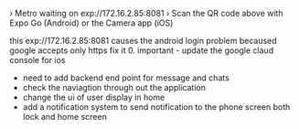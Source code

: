 › Metro waiting on exp://172.16.2.85:8081
› Scan the QR code above with Expo Go (Android) or the
Camera app (iOS)


this exp://172.16.2.85:8081 causes the android login problem becaused google accepts only https fix it
0. important - update the google claud console for ios


* need to add backend end point for message and chats
* check the naviagtion through out the application
* change the ui of user display in home
* add a notification system to send notification to the phone screen both lock and home screen